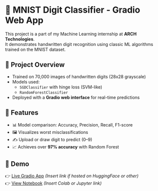 # 🧠 MNIST Digit Classifier - Gradio Web App

This project is a part of my Machine Learning internship at **ARCH Technologies**.  
It demonstrates handwritten digit recognition using classic ML algorithms trained on the MNIST dataset.

## 🚀 Project Overview

- Trained on 70,000 images of handwritten digits (28x28 grayscale)
- Models used:
  - `SGDClassifier` with hinge loss (SVM-like)
  - `RandomForestClassifier`
- Deployed with a **Gradio web interface** for real-time predictions

## 🎯 Features

- 📊 Model comparison: Accuracy, Precision, Recall, F1-score
- 🖼️ Visualizes worst misclassifications
- ✍️ Upload or draw digit to predict (0–9)
- 📈 Achieves over **97% accuracy** with Random Forest

## 🧪 Demo

👉 [Live Gradio App](#) *(Insert link if hosted on HuggingFace or other)*  
👉 [View Notebook](#) *(Insert Colab or Jupyter link)*


